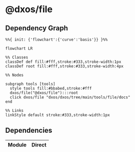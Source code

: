 # @dxos/file



## Dependency Graph

```mermaid
%%{ init: {'flowchart':{'curve':'basis'}} }%%

flowchart LR

%% Classes
classDef def fill:#fff,stroke:#333,stroke-width:1px
classDef root fill:#fff,stroke:#333,stroke-width:4px

%% Nodes

subgraph tools [tools]
  style tools fill:#bbabed,stroke:#fff
  dxos/file("@dxos/file"):::root
  click dxos/file "dxos/dxos/tree/main/tools/file/docs"
end

%% Links
linkStyle default stroke:#333,stroke-width:1px
```

## Dependencies

| Module | Direct |
|---|---|
